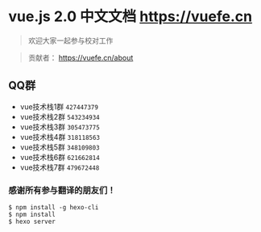 # vue.js 2.0 中文文档 https://vuefe.cn

> 欢迎大家一起参与校对工作 

> 贡献者： https://vuefe.cn/about

## QQ群

- vue技术栈1群 `427447379`
- vue技术栈2群 `543234934`
- vue技术栈3群 `305473775`
- vue技术栈4群 `318118563`
- vue技术栈5群 `348109803`
- vue技术栈6群 `621662814`
- vue技术栈7群 `479672448`

### 感谢所有参与翻译的朋友们！

```
$ npm install -g hexo-cli
$ npm install
$ hexo server
```
